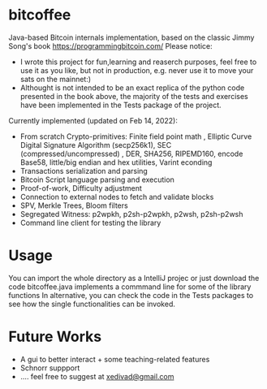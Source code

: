 # bitcoffee
 Java-based Bitcoin internals implementation, based on the classic Jimmy Song's book https://programmingbitcoin.com/
 Please notice:
 * I wrote this project for fun,learning and reaserch purposes, feel free to use it as you like, but not in production, e.g. never use it to move your sats on the mainnet:)
 * Althought is not intended to be an exact replica of the python code presented in the book above, the majority of the tests and exercises have been implemented in the Tests package of the project.
 
 Currently implemented (updated on Feb 14, 2022):
 
 * From scratch Crypto-primitives: Finite field point math , Elliptic Curve Digital Signature Algorithm (secp256k1), SEC (compressed/uncompressed) , DER, SHA256, RIPEMD160, encode Base58, little/big endian and hex utilities, Varint econding
 * Transactions serialization and parsing
 * Bitcoin Script language parsing and execution
 * Proof-of-work, Difficulty adjustment
 * Connection to external nodes to fetch and validate blocks
 * SPV, Merkle Trees, Bloom filters
 * Segregated Witness: p2wpkh, p2sh-p2wpkh, p2wsh, p2sh-p2wsh
 * Command line client for testing the library

# Usage
You can import the whole directory as a IntelliJ projec or just download the code 
bitcoffee.java implements a commmand line for some of the library functions
In alternative, you can check the code in the Tests packages to see how the single functionalities can be invoked.

# Future Works
* A gui to better interact + some teaching-related features
* Schnorr suppport
* .... feel free to suggest at xedivad@gmail.com 
